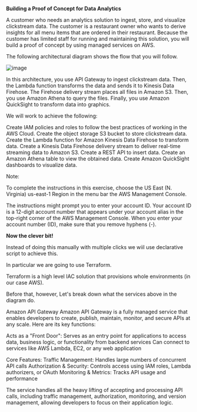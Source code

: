  **Building a Proof of Concept for Data Analytics**

A customer who needs an analytics solution to ingest, store, and visualize clickstream data. The customer is a restaurant owner who wants to derive insights for all menu items that are ordered in their restaurant. Because the customer has limited staff for running and maintaining this solution, you will build a proof of concept by using managed services on AWS.

The following architectural diagram shows the flow that you will follow.

![image](https://github.com/user-attachments/assets/e47a5bd2-97b5-4609-9d3a-c13046e023b8)


In this architecture, you use API Gateway to ingest clickstream data. Then, the Lambda function transforms the data and sends it to Kinesis Data Firehose. The Firehose delivery stream places all files in Amazon S3. Then, you use Amazon Athena to query the files. Finally, you use Amazon QuickSight to transform data into graphics.

We will work to achieve the following:

Create IAM policies and roles to follow the best practices of working in the AWS Cloud.
Create the object storage S3 bucket to store clickstream data.
Create the Lambda function for Amazon Kinesis Data Firehose to transform data.
Create a Kinesis Data Firehose delivery stream to deliver real-time streaming data to Amazon S3.
Create a REST API to insert data.
Create an Amazon Athena table to view the obtained data.
Create Amazon QuickSight dashboards to visualize data.

Note:

To complete the instructions in this exercise, choose the US East (N. Virginia) us-east-1 Region in the menu bar the AWS Management Console.

The instructions might prompt you to enter your account ID. Your account ID is a 12-digit account number that appears under your account alias in the top-right corner of the AWS Management Console. When you enter your account number (ID), make sure that you remove hyphens (-).

**Now the clever bit!**

Instead of doing this manually with multiple clicks we wiil use declarative script to achieve this.

In particular we are going to use Terraform. 

Terraform is a high level IAC solution that provisions whole environments (in our case AWS).  

Before that, however, Let's break down what the services above in the diagram do.

Amazon API Gateway Amazon API Gateway is a fully managed service that enables developers to create, publish, maintain, monitor, and secure APIs at any scale. Here are its key functions:

Acts as a "Front Door":
Serves as an entry point for applications to access data, business logic, or functionality from backend services Can connect to services like AWS Lambda, EC2, or any web application

Core Features:
Traffic Management: Handles large numbers of concurrent API calls Authorization & Security: Controls access using IAM roles, Lambda authorizers, or OAuth Monitoring & Metrics: Tracks API usage and performance

The service handles all the heavy lifting of accepting and processing API calls, including traffic management, authorization, monitoring, and version management, allowing developers to focus on their application logic.


